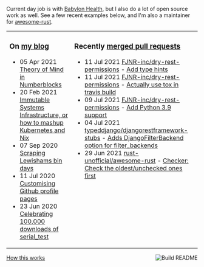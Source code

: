 Current day job is with [Babylon Health](https://github.com/babylonhealth), but I also do a lot of open source work as well. See a few recent examples below, and I'm also a maintainer for [awesome-rust](https://github.com/rust-unofficial/awesome-rust).

<table><tr><td valign="top">

### On [my blog](https://tevps.net/blog)
<!-- blog starts -->
* 05 Apr 2021 [Theory of Mind in Numberblocks](https://tevps.net/blog/2021/4/5/theory-mind-numberblocks/)
* 20 Feb 2021 [Immutable Systems Infrastructure, or how to mashup Kubernetes and Nix](https://tevps.net/blog/2021/2/20/immutable-systems-infrastructure-or-how-mashup-kub/)
* 07 Sep 2020 [Scraping Lewishams bin days](https://tevps.net/blog/2020/9/7/scraping-lewishams-bin-days/)
* 11 Jul 2020 [Customising Github profile pages](https://tevps.net/blog/2020/7/11/customising-github-profile-pages/)
* 23 Jun 2020 [Celebrating 100,000 downloads of serial_test](https://tevps.net/blog/2020/6/23/celebrating-100000-downloads-serial_test/)
<!-- blog ends -->

</td><td valign="top">

### Recently [merged pull requests](https://github.com/search?o=desc&q=is%3Apr+author%3Apalfrey+-user%3Apalfrey+is%3Amerged+is%3Apublic&s=created&type=Issues)

<!-- prs starts -->
* 11 Jul 2021 [FJNR-inc/dry-rest-permissions](https://github.com/FJNR-inc/dry-rest-permissions) - [Add type hints](https://github.com/FJNR-inc/dry-rest-permissions/pull/21)
* 11 Jul 2021 [FJNR-inc/dry-rest-permissions](https://github.com/FJNR-inc/dry-rest-permissions) - [Actually use tox in travis build](https://github.com/FJNR-inc/dry-rest-permissions/pull/22)
* 09 Jul 2021 [FJNR-inc/dry-rest-permissions](https://github.com/FJNR-inc/dry-rest-permissions) - [Add Python 3.9 support](https://github.com/FJNR-inc/dry-rest-permissions/pull/20)
* 04 Jul 2021 [typeddjango/djangorestframework-stubs](https://github.com/typeddjango/djangorestframework-stubs) - [Adds DjangoFilterBackend option for filter_backends](https://github.com/typeddjango/djangorestframework-stubs/pull/154)
* 29 Jun 2021 [rust-unofficial/awesome-rust](https://github.com/rust-unofficial/awesome-rust) - [Checker: Check the oldest/unchecked ones first](https://github.com/rust-unofficial/awesome-rust/pull/1109)
<!-- prs ends -->

</td></tr></table>

<a href="https://github.com/palfrey/palfrey/actions"><img src="https://github.com/palfrey/palfrey/workflows/Build%20README/badge.svg?branch=master" align="right" alt="Build README"></a> <a href="https://tevps.net/blog/2020/7/11/customising-github-profile-pages/">How this works</a>
